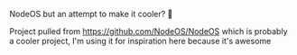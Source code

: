 NodeOS but an attempt to make it cooler? 🤣

Project pulled from https://github.com/NodeOS/NodeOS which is probably a cooler project, I'm using it for inspiration here because it's awesome
